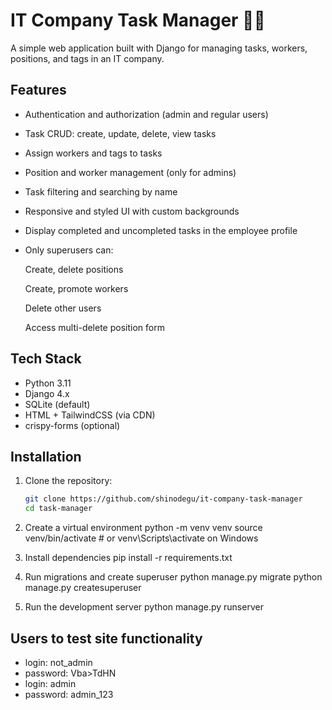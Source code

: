 # IT Company Task Manager 🧑‍💻

A simple web application built with Django for managing tasks, workers, positions, and tags in an IT company.

## Features

- Authentication and authorization (admin and regular users)
- Task CRUD: create, update, delete, view tasks
- Assign workers and tags to tasks
- Position and worker management (only for admins)
- Task filtering and searching by name
- Responsive and styled UI with custom backgrounds
- Display completed and uncompleted tasks in the employee profile
- Only superusers can:

    Create, delete positions

    Create, promote workers

    Delete other users

    Access multi-delete position form

## Tech Stack

- Python 3.11
- Django 4.x
- SQLite (default)
- HTML + TailwindCSS (via CDN)
- crispy-forms (optional)

## Installation

1. Clone the repository:
   ```bash
   git clone https://github.com/shinodegu/it-company-task-manager
   cd task-manager

2. Create a virtual environment
    python -m venv venv
    source venv/bin/activate  # or venv\Scripts\activate on Windows

3. Install dependencies
    pip install -r requirements.txt

4. Run migrations and create superuser
    python manage.py migrate
    python manage.py createsuperuser

5. Run the development server
    python manage.py runserver
   
## Users to test site functionality
- login: not_admin
- password: Vba>TdHN
- login: admin
- password: admin_123
